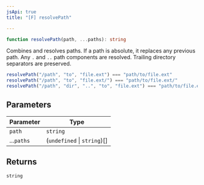 ```yaml
---
jsApi: true
title: "[F] resolvePath"

---
```

```ts
function resolvePath(path, ...paths): string
```

Combines and resolves paths. If a path is absolute, it replaces any previous path. Any
`.` and `..` path components are resolved. Trailing directory separators are preserved.

```ts
resolvePath("/path", "to", "file.ext") === "path/to/file.ext"
resolvePath("/path", "to", "file.ext/") === "path/to/file.ext/"
resolvePath("/path", "dir", "..", "to", "file.ext") === "path/to/file.ext"
```

## Parameters

| Parameter | Type |
| ------ | ------ |
| `path` | `string` |
| ...`paths` | (`undefined` \| `string`)[] |

## Returns

`string`
